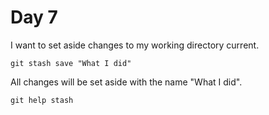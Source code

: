 # Day 7

I want to set aside changes to my working directory
current.

    git stash save "What I did"

All changes will be set aside with the name "What I did".

    git help stash
